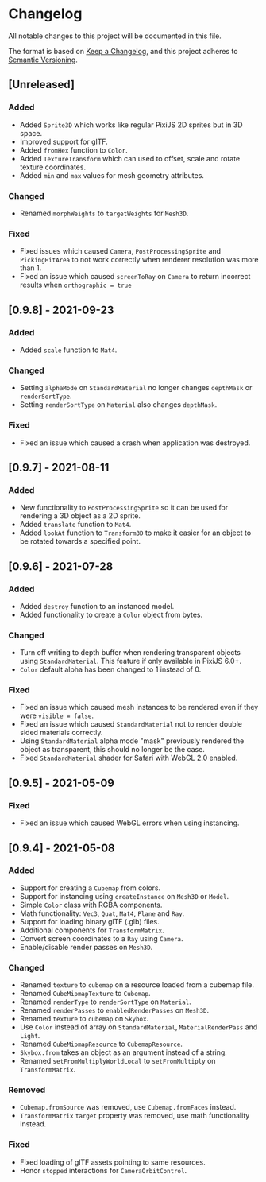 # Changelog
All notable changes to this project will be documented in this file.

The format is based on [Keep a Changelog](https://keepachangelog.com/en/1.0.0/),
and this project adheres to [Semantic Versioning](https://semver.org/spec/v2.0.0.html).

## [Unreleased]
### Added
- Added `Sprite3D` which works like regular PixiJS 2D sprites but in 3D space.
- Improved support for glTF.
- Added `fromHex` function to `Color`.
- Added `TextureTransform` which can used to offset, scale and rotate texture coordinates.
- Added `min` and `max` values for mesh geometry attributes.

### Changed
- Renamed `morphWeights` to `targetWeights` for `Mesh3D`.

### Fixed
- Fixed issues which caused `Camera`, `PostProcessingSprite` and `PickingHitArea` to not work correctly when renderer resolution was more than 1.
- Fixed an issue which caused `screenToRay` on `Camera` to return incorrect results when `orthographic = true`

## [0.9.8] - 2021-09-23
### Added
- Added `scale` function to `Mat4`.

### Changed
- Setting `alphaMode` on `StandardMaterial` no longer changes `depthMask` or `renderSortType`.
- Setting `renderSortType` on `Material` also changes `depthMask`.

### Fixed
- Fixed an issue which caused a crash when application was destroyed.

## [0.9.7] - 2021-08-11
### Added
- New functionality to `PostProcessingSprite` so it can be used for rendering a 3D object as a 2D sprite.
- Added `translate` function to `Mat4`.
- Added `lookAt` function to `Transform3D` to make it easier for an object to be rotated towards a specified point.

## [0.9.6] - 2021-07-28
### Added
- Added `destroy` function to an instanced model.
- Added functionality to create a `Color` object from bytes.

### Changed
- Turn off writing to depth buffer when rendering transparent objects using `StandardMaterial`. This feature if only available in PixiJS 6.0+.
- `Color` default alpha has been changed to 1 instead of 0.

### Fixed
- Fixed an issue which caused mesh instances to be rendered even if they were `visible = false`.
- Fixed an issue which caused `StandardMaterial` not to render double sided materials correctly.
- Using `StandardMaterial` alpha mode "mask" previously rendered the object as transparent, this should no longer be the case.
- Fixed `StandardMaterial` shader for Safari with WebGL 2.0 enabled.

## [0.9.5] - 2021-05-09
### Fixed
- Fixed an issue which caused WebGL errors when using instancing.

## [0.9.4] - 2021-05-08
### Added
- Support for creating a `Cubemap` from colors.
- Support for instancing using `createInstance` on `Mesh3D` or `Model`.
- Simple `Color` class with RGBA components.
- Math functionality: `Vec3`, `Quat`, `Mat4`, `Plane` and `Ray`.
- Support for loading binary glTF (.glb) files.
- Additional components for `TransformMatrix`.
- Convert screen coordinates to a `Ray` using `Camera`.
- Enable/disable render passes on `Mesh3D`.

### Changed
- Renamed `texture` to `cubemap` on a resource loaded from a cubemap file.
- Renamed `CubeMipmapTexture` to `Cubemap`.
- Renamed `renderType` to `renderSortType` on `Material`.
- Renamed `renderPasses` to `enabledRenderPasses` on `Mesh3D`.
- Renamed `texture` to `cubemap` on `Skybox`.
- Use `Color` instead of array on `StandardMaterial`, `MaterialRenderPass` and `Light`.
- Renamed `CubeMipmapResource` to `CubemapResource`.
- `Skybox.from` takes an object as an argument instead of a string.
- Renamed `setFromMultiplyWorldLocal` to `setFromMultiply` on `TransformMatrix`.

### Removed
- `Cubemap.fromSource` was removed, use `Cubemap.fromFaces` instead.
- `TransformMatrix` `target` property was removed, use math functionality instead.

### Fixed
- Fixed loading of glTF assets pointing to same resources.
- Honor `stopped` interactions for `CameraOrbitControl`.